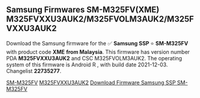 <h2>Samsung Firmwares SM-M325FV(XME) M325FVXXU3AUK2/M325FVOLM3AUK2/M325FVXXU3AUK2</h2>
Download the Samsung firmware for the ✅ <strong>Samsung SSP </strong> ⭐ <strong>SM-M325FV</strong> with product code <strong>XME</strong> <strong> from Malaysia</strong>. This firmware has version number PDA <strong>M325FVXXU3AUK2</strong> and CSC M325FVOLM3AUK2. The operating system of this firmware is Android R , with build date 2021-12-03. Changelist <strong>22735277</strong>.


[SM-M325FV](https://samfirm.shop/samsung/model/SM-M325FV)
[M325FVXXU3AUK2](https://samfirm.shop/samsung/pda/M325FVXXU3AUK2)
[Download Firmware Samsung SSP SM-M325FV](https://samfirm.shop/samsung/firmware/480122)
